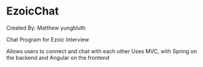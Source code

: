 # EzoicChat
Created By: Matthew yungbluth

Chat Program for Ezoic Interview

Allows users to connect and chat with each other
Uses MVC, with Spring on the backend and Angular on the frontend
